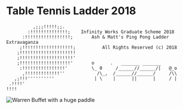 # Table Tennis Ladder 2018
```
          ,;;;!!!!!;;.
        :!!!!!!!!!!!!!!;    Infinity Works Graduate Scheme 2018
      :!!!!!!!!!!!!!!!!!;       Ash & Matt's Ping Pong Ladder Extravaganza
     ;!!!!!!!!!!!!!!!!!!!;          All Rights Reserved (c) 2018
    ;!!!!!!!!!!!!!!!!!!!!!
    ;!!!!!!!!!!!!!!!!!!!!'
    ;!!!!!!!!!!!!!!!!!!!'       o      .   _______ _______
     :!!!!!!!!!!!!!!!!'         \_ 0     /______//______/|   @_o
      ,!!!!!!!!!!!!!''            /\_,  /______//______/     /\\
   ,;!!!''''''''''               | \    |      ||      |     / |
 .!!!!'
!!!!
```

![Warren Buffet with a huge paddle](https://akm-img-a-in.tosshub.com/indiatoday/images/story/201403/warren-buffet_story_650_030214082533.jpg)